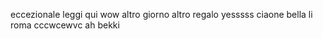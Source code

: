 eccezionale
leggi qui
wow
altro giorno altro regalo
yesssss
ciaone
bella li roma
cccwcewvc
ah bekki

